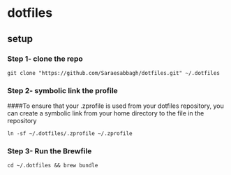 # dotfiles
## setup

### Step 1- clone the repo
````
git clone "https://github.com/Saraesabbagh/dotfiles.git" ~/.dotfiles
````
### Step 2- symbolic link the profile
####To ensure that your .zprofile is used from your dotfiles repository, you can create a symbolic link from your home directory to the file in the repository

````
ln -sf ~/.dotfiles/.zprofile ~/.zprofile
````
### Step 3- Run the Brewfile

````
cd ~/.dotfiles && brew bundle
````
